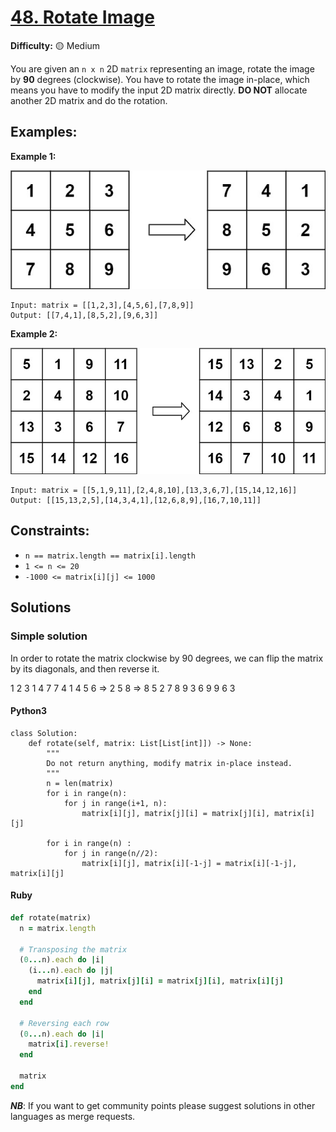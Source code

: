 # [48. Rotate Image](https://leetcode.com/problems/rotate-image/)

**Difficulty:** :yellow_circle: Medium

You are given an `n x n` 2D `matrix` representing an image, rotate the image by **90** degrees (clockwise).
You have to rotate the image in-place, which means you have to modify the input 2D matrix directly. **DO NOT** allocate another 2D matrix and do the rotation.


## Examples:

**Example 1:**

![example-01](./resources/14_01_01.jpeg)
```text
Input: matrix = [[1,2,3],[4,5,6],[7,8,9]]
Output: [[7,4,1],[8,5,2],[9,6,3]]
```

**Example 2:**

![example-02](./resources/14_02_01.jpeg)
```text
Input: matrix = [[5,1,9,11],[2,4,8,10],[13,3,6,7],[15,14,12,16]]
Output: [[15,13,2,5],[14,3,4,1],[12,6,8,9],[16,7,10,11]]
```

## Constraints:

- `n == matrix.length == matrix[i].length`
- `1 <= n <= 20`
- `-1000 <= matrix[i][j] <= 1000`


## Solutions

### Simple solution
In order to rotate the matrix clockwise by 90 degrees, we can flip the matrix by its diagonals, and then reverse it. 

1 2 3          1 4 7          7 4 1
4 5 6    =>    2 5 8    =>    8 5 2
7 8 9          3 6 9          9 6 3


#### Python3 

```python3
class Solution:
    def rotate(self, matrix: List[List[int]]) -> None:
        """
        Do not return anything, modify matrix in-place instead.
        """
        n = len(matrix)
        for i in range(n):
            for j in range(i+1, n):
                matrix[i][j], matrix[j][i] = matrix[j][i], matrix[i][j]
                
        for i in range(n) :
            for j in range(n//2):
                matrix[i][j], matrix[i][-1-j] = matrix[i][-1-j], matrix[i][j]
```

#### Ruby

```ruby
def rotate(matrix)
  n = matrix.length

  # Transposing the matrix
  (0...n).each do |i|
    (i...n).each do |j|
      matrix[i][j], matrix[j][i] = matrix[j][i], matrix[i][j]
    end
  end

  # Reversing each row
  (0...n).each do |i|
    matrix[i].reverse!
  end

  matrix
end
```

***NB***: If you want to get community points please suggest solutions in other languages as merge requests.
